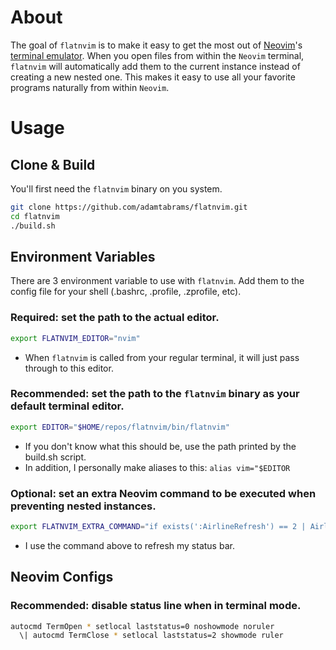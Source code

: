 # About

The goal of `flatnvim` is to make it easy to get the most out of [Neovim](https://neovim.io/)'s
[terminal emulator](https://neovim.io/doc/user/nvim_terminal_emulator.html).
When you open files from within the `Neovim` terminal, `flatnvim` will automatically add them
to the current instance instead of creating a new nested one.
This makes it easy to use all your favorite programs naturally from within `Neovim`.

# Usage

## Clone & Build
You'll first need the `flatnvim` binary on you system.

```sh
git clone https://github.com/adamtabrams/flatnvim.git
cd flatnvim
./build.sh
```

## Environment Variables
There are 3 environment variable to use with `flatnvim`.
Add them to the config file for your shell (.bashrc, .profile, .zprofile, etc).

### Required: set the path to the actual editor.
```sh
export FLATNVIM_EDITOR="nvim"
```
- When `flatnvim` is called from your regular terminal, it will just pass through to this editor.

### Recommended: set the path to the `flatnvim` binary as your default terminal editor.
```sh
export EDITOR="$HOME/repos/flatnvim/bin/flatnvim"
```
- If you don't know what this should be, use the path printed by the build.sh script.
- In addition, I personally make aliases to this: `alias vim="$EDITOR`

### Optional: set an extra Neovim command to be executed when preventing nested instances.
```sh
export FLATNVIM_EXTRA_COMMAND="if exists(':AirlineRefresh') == 2 | AirlineRefresh | endif"
```
- I use the command above to refresh my status bar.


## Neovim Configs

### Recommended: disable status line when in terminal mode.
```sh
autocmd TermOpen * setlocal laststatus=0 noshowmode noruler
  \| autocmd TermClose * setlocal laststatus=2 showmode ruler

```

